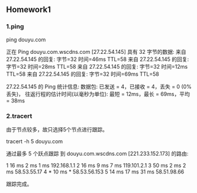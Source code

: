 ## Homework1

### 1.ping

ping douyu.com

正在 Ping douyu.com.wscdns.com [27.22.54.145] 具有 32 字节的数据:
来自 27.22.54.145 的回复: 字节=32 时间=46ms TTL=58
来自 27.22.54.145 的回复: 字节=32 时间=28ms TTL=58
来自 27.22.54.145 的回复: 字节=32 时间=12ms TTL=58
来自 27.22.54.145 的回复: 字节=32 时间=69ms TTL=58

27.22.54.145 的 Ping 统计信息:
    数据包: 已发送 = 4，已接收 = 4，丢失 = 0 (0% 丢失)，
往返行程的估计时间(以毫秒为单位):
    最短 = 12ms，最长 = 69ms，平均 = 38ms

### 2.tracert

由于节点较多，故只选择5个节点进行跟踪。

tracert -h 5 douyu.com

通过最多 5 个跃点跟踪
到 douyu.com.wscdns.com [221.233.152.173] 的路由:

  1    16 ms     2 ms     1 ms  192.168.1.1
  2    16 ms     9 ms     7 ms  119.101.2.1
  3    50 ms     2 ms     2 ms  58.53.55.17
  4     *       10 ms     *     58.53.56.153
  5    14 ms    17 ms    31 ms  58.51.98.66

跟踪完成。